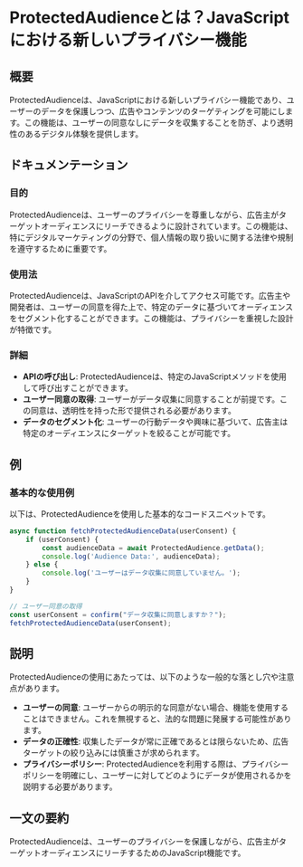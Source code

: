 <!--
Meta Description: # ProtectedAudienceとは？JavaScriptにおける新しいプライバシー機能 ## 概要 ProtectedAudienceは、JavaScriptにおける新しいプライバシー機能であり、ユーザーのデータを保護しつつ、広告やコンテンツのターゲティングを可能にします。この機能は、ユーザ...
Meta Keywords: protectedaudienceは, userconsent, この機能は, ユーザー同意の取得, fetchprotectedaudiencedata
-->

# ProtectedAudienceとは？JavaScriptにおける新しいプライバシー機能

## 概要
ProtectedAudienceは、JavaScriptにおける新しいプライバシー機能であり、ユーザーのデータを保護しつつ、広告やコンテンツのターゲティングを可能にします。この機能は、ユーザーの同意なしにデータを収集することを防ぎ、より透明性のあるデジタル体験を提供します。

## ドキュメンテーション

### 目的
ProtectedAudienceは、ユーザーのプライバシーを尊重しながら、広告主がターゲットオーディエンスにリーチできるように設計されています。この機能は、特にデジタルマーケティングの分野で、個人情報の取り扱いに関する法律や規制を遵守するために重要です。

### 使用法
ProtectedAudienceは、JavaScriptのAPIを介してアクセス可能です。広告主や開発者は、ユーザーの同意を得た上で、特定のデータに基づいてオーディエンスをセグメント化することができます。この機能は、プライバシーを重視した設計が特徴です。

### 詳細
- **APIの呼び出し**: ProtectedAudienceは、特定のJavaScriptメソッドを使用して呼び出すことができます。
- **ユーザー同意の取得**: ユーザーがデータ収集に同意することが前提です。この同意は、透明性を持った形で提供される必要があります。
- **データのセグメント化**: ユーザーの行動データや興味に基づいて、広告主は特定のオーディエンスにターゲットを絞ることが可能です。

## 例

### 基本的な使用例
以下は、ProtectedAudienceを使用した基本的なコードスニペットです。

```javascript
async function fetchProtectedAudienceData(userConsent) {
    if (userConsent) {
        const audienceData = await ProtectedAudience.getData();
        console.log('Audience Data:', audienceData);
    } else {
        console.log('ユーザーはデータ収集に同意していません。');
    }
}

// ユーザー同意の取得
const userConsent = confirm("データ収集に同意しますか？");
fetchProtectedAudienceData(userConsent);
```

## 説明
ProtectedAudienceの使用にあたっては、以下のような一般的な落とし穴や注意点があります。

- **ユーザーの同意**: ユーザーからの明示的な同意がない場合、機能を使用することはできません。これを無視すると、法的な問題に発展する可能性があります。
- **データの正確性**: 収集したデータが常に正確であるとは限らないため、広告ターゲットの絞り込みには慎重さが求められます。
- **プライバシーポリシー**: ProtectedAudienceを利用する際は、プライバシーポリシーを明確にし、ユーザーに対してどのようにデータが使用されるかを説明する必要があります。

## 一文の要約
ProtectedAudienceは、ユーザーのプライバシーを保護しながら、広告主がターゲットオーディエンスにリーチするためのJavaScript機能です。
